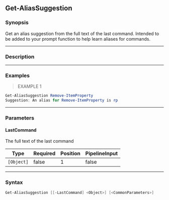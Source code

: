 Get-AliasSuggestion
-------------------

### Synopsis
Get an alias suggestion from the full text of the last command. Intended to
be added to your prompt function to help learn aliases for commands.

---

### Description

---

### Examples
> EXAMPLE 1

```PowerShell
Get-AliasSuggestion Remove-ItemProperty
Suggestion: An alias for Remove-ItemProperty is rp
```

---

### Parameters
#### **LastCommand**
The full text of the last command

|Type      |Required|Position|PipelineInput|
|----------|--------|--------|-------------|
|`[Object]`|false   |1       |false        |

---

### Syntax
```PowerShell
Get-AliasSuggestion [[-LastCommand] <Object>] [<CommonParameters>]
```
